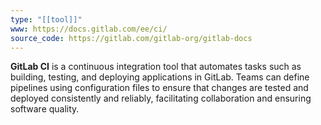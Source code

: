 ```yaml
---
type: "[[tool]]"
www: https://docs.gitlab.com/ee/ci/
source_code: https://gitlab.com/gitlab-org/gitlab-docs
---
```


**GitLab CI** is a continuous integration tool that automates tasks such as building, testing, and deploying applications in GitLab. Teams can define pipelines using configuration files to ensure that changes are tested and deployed consistently and reliably, facilitating collaboration and ensuring software quality.